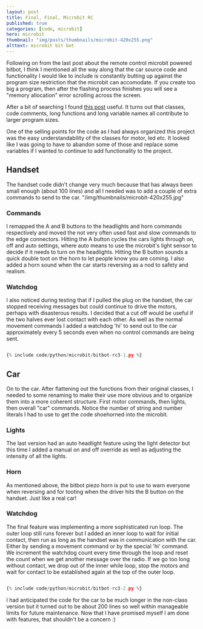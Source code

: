 ```yaml
---
layout: post
title: Final, Final, Microbit RC
published: true
categories: [code, microbit]
hero: microbit
thumbnail: "img/posts/thumbnails/microbit-420x255.png"
alttext: microbit bit bot
---
```


Following on from the last post about the remote control microbit powered bitbot, I think I mentioned all the way along that the car source code 
and functionality I would like to include is constantly butting up against the program size restriction that the microbit can accomodate. If you 
create too big a program, then after the flashing process finishes you will see a "memory allocation" error scrolling across the screen. 

After a bit of searching I found <a href="http://docs.micropython.org/en/latest/reference/constrained.html">this post</a> useful. It turns out that 
classes, code comments, long functions and long variable names all contribute to larger program sizes. 

One of the selling points for the code as I had always organized this project was the easy understandability of the classes for motor, led etc. It 
looked like I was going to have to abandon some of those and replace some variables if I wanted to continue to add functionality to the project.

## Handset

The handset code didn't change very much because that has always been small enough (about 100 lines) and all I needed was to add a couple of extra commands 
to send to the car. 
"/img/thumbnails/microbit-420x255.jpg"

### Commands

I remapped the A and B buttons to the headlights and horn commands respectively and moved the not very often used fast and slow commands to the 
edge connectors. Hitting the A button cycles the cars lights through on, off and auto settings, where auto means to use the microbit's light sensor to 
decide if it needs to turn on the headlights. Hitting the B button sounds a quick double toot on the horn to let people know you are coming. I also added 
a horn sound when the car starts reversing as a nod to safety and realism.


### Watchdog

I also noticed during testing that if I pulled the plug on the handset, the car stopped receiving messages but could continue to drive the motors, perhaps 
with disasterous results. I decided that a cut off would be useful if the two halves ever lost contact with each other. As well as the normal movement 
commands I added a watchdog 'hi' to send out to the car approximately every 5 seconds even when no control commands are being sent. 


```python

{% include code/python/microbit/bitbot-rc3-1.py %}

```

## Car

On to the car. After flattening out the functions from their original classes, I needed to some renaming to make their use more obvious and to 
organize them into a more coherent structure. First motor commands, then lights, then overall "car" commands. Notice the number of string and number 
literals I had to use to get the code shoehorned into the microbit. 


### Lights

The last version had an auto headlight feature using the light detector but this time I added a manual on and off override as well as adjusting the 
intensity of all the lights. 


### Horn

As mentioned above, the bitbot piezo horn is put to use to warn everyone when reversing and for tooting when the driver hits the B button on the handset.
Just like a real car!


### Watchdog

The final feature was implementing a more sophisticated run loop. The outer loop still runs forever but I added an inner loop to wait for initial contact, then run as long as the handset was in communication with the car. Either by sending a movement command or by the special 'hi' command.  We increment the watchdog count every time through the loop and reset the count when we get another message over the radio. If we go too long without contact, we drop out of the 
inner while loop, stop the motors and wait for contact to be established again at the top of the outer loop.


```python

{% include code/python/microbit/bitbot-rc3-2.py %}

```


I had anticipated the code for the car to be much longer in the non-class version but it turned out to be about 200 lines so well within manageable 
limits for future maintenance. Now that I have promised myself I am done with features, that shouldn't be  a concern :)
